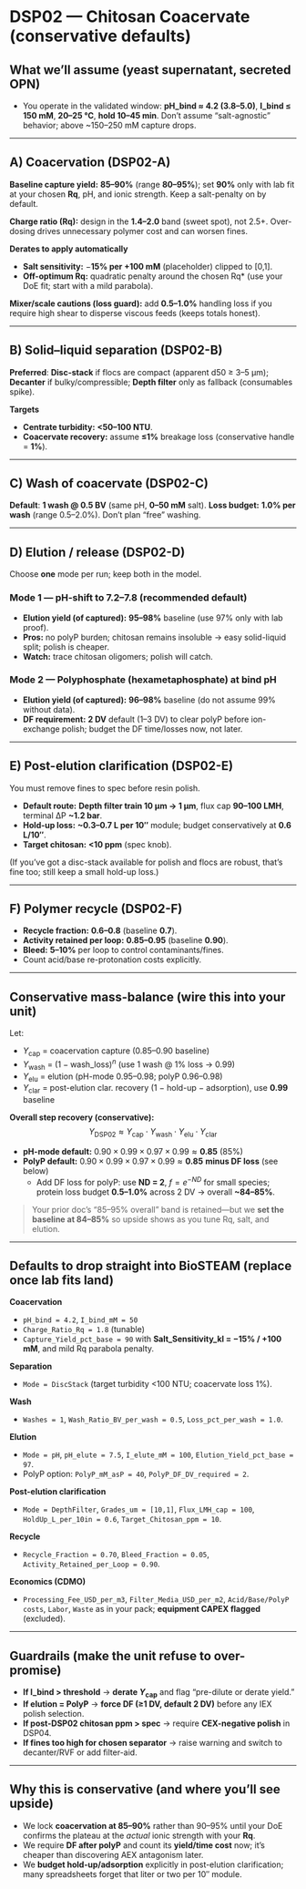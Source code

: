 # DSP02 — Chitosan Coacervate (conservative defaults)

## What we’ll assume (yeast supernatant, secreted OPN)

- You operate in the validated window: **pH_bind ≈ 4.2 (3.8–5.0)**, **I_bind ≤ 150 mM**, **20–25 °C**, **hold 10–45 min**. Don’t assume “salt-agnostic” behavior; above ~150–250 mM capture drops. 

------

## A) Coacervation (DSP02-A)

**Baseline capture yield:** **85–90%** (range **80–95%**); set **90%** only with lab fit at your chosen **Rq**, pH, and ionic strength. Keep a salt-penalty on by default. 

**Charge ratio (Rq):** design in the **1.4–2.0** band (sweet spot), not 2.5+. Over-dosing drives unnecessary polymer cost and can worsen fines. 

**Derates to apply automatically**

- **Salt sensitivity:** −**15% per +100 mM** (placeholder) clipped to [0,1]. 
- **Off-optimum Rq:** quadratic penalty around the chosen Rq* (use your DoE fit; start with a mild parabola). 

**Mixer/scale cautions (loss guard):** add **0.5–1.0%** handling loss if you require high shear to disperse viscous feeds (keeps totals honest).

------

## B) Solid–liquid separation (DSP02-B)

**Preferred**: **Disc-stack** if flocs are compact (apparent d50 ≥ 3–5 µm); **Decanter** if bulky/compressible; **Depth filter** only as fallback (consumables spike). 

**Targets**

- **Centrate turbidity:** **<50–100 NTU**. 
- **Coacervate recovery:** assume **≤1%** breakage loss (conservative handle = **1%**).

------

## C) Wash of coacervate (DSP02-C)

**Default**: **1 wash @ 0.5 BV** (same pH, **0–50 mM** salt).
 **Loss budget:** **1.0% per wash** (range 0.5–2.0%). Don’t plan “free” washing. 

------

## D) Elution / release (DSP02-D)

Choose **one** mode per run; keep both in the model.

### Mode 1 — **pH-shift to 7.2–7.8 (recommended default)**

- **Elution yield (of captured):** **95–98%** baseline (use 97% only with lab proof).
- **Pros:** no polyP burden; chitosan remains insoluble → easy solid-liquid split; polish is cheaper.
- **Watch:** trace chitosan oligomers; polish will catch. 

### Mode 2 — **Polyphosphate (hexametaphosphate) at bind pH**

- **Elution yield (of captured):** **96–98%** baseline (do not assume 99% without data).
- **DF requirement:** **2 DV** default (1–3 DV) to clear polyP before ion-exchange polish; budget the DF time/losses now, not later. 

------

## E) Post-elution clarification (DSP02-E)

You must remove fines to spec before resin polish.

- **Default route:** **Depth filter train 10 µm → 1 µm**, flux cap **90–100 LMH**, terminal ΔP **~1.2 bar**.
- **Hold-up loss:** **~0.3–0.7 L per 10″** module; budget conservatively at **0.6 L/10″**.
- **Target chitosan:** **<10 ppm** (spec knob). 

(If you’ve got a disc-stack available for polish and flocs are robust, that’s fine too; still keep a small hold-up loss.) 

------

## F) Polymer recycle (DSP02-F)

- **Recycle fraction:** **0.6–0.8** (baseline **0.7**).
- **Activity retained per loop:** **0.85–0.95** (baseline **0.90**).
- **Bleed:** **5–10%** per loop to control contaminants/fines.
- Count acid/base re-protonation costs explicitly. 

------

## Conservative mass-balance (wire this into your unit)

Let:

- $Y_\text{cap}$ = coacervation capture (0.85–0.90 baseline)
- $Y_\text{wash}$ = $(1-\text{wash\_loss})^{n}$ (use 1 wash @ 1% loss → 0.99)
- $Y_\text{elu}$ = elution (pH-mode 0.95–0.98; polyP 0.96–0.98)
- $Y_\text{clar}$ = post-elution clar. recovery (1 − hold-up − adsorption), use **0.99** baseline

**Overall step recovery (conservative):**
$$
Y_{\text{DSP02}} \approx Y_\text{cap}\cdot Y_\text{wash}\cdot Y_\text{elu}\cdot Y_\text{clar}
$$

- **pH-mode default:** $0.90 \times 0.99 \times 0.97 \times 0.99 \approx \mathbf{0.85}$ (85%)
- **PolyP default:** $0.90 \times 0.99 \times 0.97 \times 0.99 \approx \mathbf{0.85}$ **minus DF loss** (see below)
  - Add DF loss for polyP: use **ND = 2**, $f=e^{-ND}$ for small species; protein loss budget **0.5–1.0%** across 2 DV → overall **~84–85%**. 

> Your prior doc’s “85–95% overall” band is retained—but we **set the baseline at 84–85%** so upside shows as you tune Rq, salt, and elution. 

------

## Defaults to drop straight into BioSTEAM (replace once lab fits land)

**Coacervation**

- `pH_bind = 4.2`, `I_bind_mM = 50`
- `Charge_Ratio_Rq = 1.8` (tunable)
- `Capture_Yield_pct_base = 90` with **Salt_Sensitivity_kI = −15% / +100 mM**, and mild Rq parabola penalty. 

**Separation**

- `Mode = DiscStack` (target turbidity <100 NTU; coacervate loss 1%). 

**Wash**

- `Washes = 1`, `Wash_Ratio_BV_per_wash = 0.5`, `Loss_pct_per_wash = 1.0`. 

**Elution**

- `Mode = pH`, `pH_elute = 7.5`, `I_elute_mM = 100`, `Elution_Yield_pct_base = 97`.
- PolyP option: `PolyP_mM_asP = 40`, `PolyP_DF_DV_required = 2`. 

**Post-elution clarification**

- `Mode = DepthFilter`, `Grades_um = [10,1]`, `Flux_LMH_cap = 100`, `HoldUp_L_per_10in = 0.6`, `Target_Chitosan_ppm = 10`. 

**Recycle**

- `Recycle_Fraction = 0.70`, `Bleed_Fraction = 0.05`, `Activity_Retained_per_Loop = 0.90`. 

**Economics (CDMO)**

- `Processing_Fee_USD_per_m3`, `Filter_Media_USD_per_m2`, `Acid/Base/PolyP costs`, `Labor`, `Waste` as in your pack; **equipment CAPEX flagged** (excluded). 

------

## Guardrails (make the unit refuse to over-promise)

- **If I_bind > threshold** → **derate $Y_\text{cap}$** and flag “pre-dilute or derate yield.” 
- **If elution = PolyP** → **force DF (≥1 DV, default 2 DV)** before any IEX polish selection. 
- **If post-DSP02 chitosan ppm > spec** → require **CEX-negative polish** in DSP04. 
- **If fines too high for chosen separator** → raise warning and switch to decanter/RVF or add filter-aid. 

------

## Why this is conservative (and where you’ll see upside)

- We lock **coacervation at 85–90%** rather than 90–95% until your DoE confirms the plateau at the *actual* ionic strength with your **Rq**. 
- We require **DF after polyP** and count its **yield/time cost** now; it’s cheaper than discovering AEX antagonism later. 
- We **budget hold-up/adsorption** explicitly in post-elution clarification; many spreadsheets forget that liter or two per 10″ module. 
